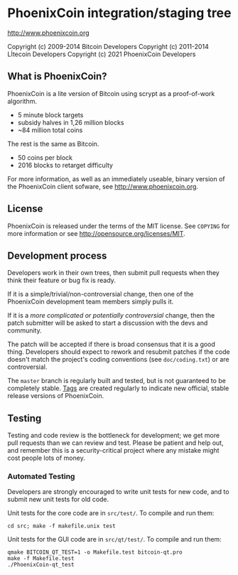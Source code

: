 PhoenixCoin integration/staging tree
================================

http://www.phoenixcoin.org

Copyright (c) 2009-2014 Bitcoin Developers
Copyright (c) 2011-2014 Lİtecoin Developers
Copyright (c) 2021 PhoenixCoin Developers

What is PhoenixCoin?
----------------

PhoenixCoin is a lite version of Bitcoin using scrypt as a proof-of-work algorithm.
 - 5 minute block targets
 - subsidy halves in 1,26 million blocks
 - ~84 million total coins

The rest is the same as Bitcoin.
 - 50 coins per block
 - 2016 blocks to retarget difficulty

For more information, as well as an immediately useable, binary version of
the PhoenixCoin client sofware, see http://www.phoenixcoin.org.

License
-------

PhoenixCoin is released under the terms of the MIT license. See `COPYING` for more
information or see http://opensource.org/licenses/MIT.

Development process
-------------------

Developers work in their own trees, then submit pull requests when they think
their feature or bug fix is ready.

If it is a simple/trivial/non-controversial change, then one of the PhoenixCoin
development team members simply pulls it.

If it is a *more complicated or potentially controversial* change, then the patch
submitter will be asked to start a discussion with the devs and community.

The patch will be accepted if there is broad consensus that it is a good thing.
Developers should expect to rework and resubmit patches if the code doesn't
match the project's coding conventions (see `doc/coding.txt`) or are
controversial.

The `master` branch is regularly built and tested, but is not guaranteed to be
completely stable. [Tags](https://github.com/PhoenixCoin-project/PhoenixCoin/tags) are created
regularly to indicate new official, stable release versions of PhoenixCoin.

Testing
-------

Testing and code review is the bottleneck for development; we get more pull
requests than we can review and test. Please be patient and help out, and
remember this is a security-critical project where any mistake might cost people
lots of money.

### Automated Testing

Developers are strongly encouraged to write unit tests for new code, and to
submit new unit tests for old code.

Unit tests for the core code are in `src/test/`. To compile and run them:

    cd src; make -f makefile.unix test

Unit tests for the GUI code are in `src/qt/test/`. To compile and run them:

    qmake BITCOIN_QT_TEST=1 -o Makefile.test bitcoin-qt.pro
    make -f Makefile.test
    ./PhoenixCoin-qt_test

